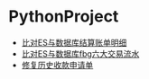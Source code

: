 # PythonProject

 - [比对ES与数据库结算账单明细](check_its_bill_detail.py)
 - [比对ES与数据库fbg六大交易流水](check_fbg_relation.py)
 - [修复历史收款申请单](its_receivable_apply_history_repair.py)